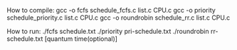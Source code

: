 How to compile:
gcc -o fcfs schedule_fcfs.c list.c CPU.c
gcc -o priority schedule_priority.c list.c CPU.c
gcc -o roundrobin schedule_rr.c list.c CPU.c

How to run:
./fcfs schedule.txt
./priority pri-schedule.txt
./roundrobin rr-schedule.txt [quantum time(optional)]
